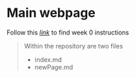 # **Main webpage**

Follow this *[link](https://ucsd-cse15l-f22.github.io/week/week0/)* to find week 0 instructions

> Within the repository are two files
> * index.md
> * newPage.md

